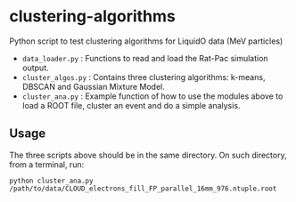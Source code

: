 # clustering-algorithms

Python script to test clustering algorithms for LiquidO data (MeV particles)

- `data_loader.py`
    : Functions to read and load the Rat-Pac simulation output.
- `cluster_algos.py`
    : Contains three clustering algorithms: k-means, DBSCAN and Gaussian Mixture Model.
- `cluster_ana.py`
    : Example function of how to use the modules above to load a ROOT file, cluster an event and do a simple analysis.

## Usage

The three scripts above should be in the same directory. On such directory, from a terminal, run:


`python cluster_ana.py /path/to/data/CLOUD_electrons_fill_FP_parallel_16mm_976.ntuple.root`

